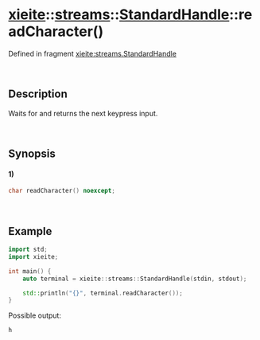 # [xieite](../../../../../xieite.md)\:\:[streams](../../../../../streams.md)\:\:[StandardHandle](../../../standard_handle.md)\:\:readCharacter\(\)
Defined in fragment [xieite:streams.StandardHandle](../../../../../../src/streams/standard_handle.cpp)

&nbsp;

## Description
Waits for and returns the next keypress input.

&nbsp;

## Synopsis
#### 1)
```cpp
char readCharacter() noexcept;
```

&nbsp;

## Example
```cpp
import std;
import xieite;

int main() {
    auto terminal = xieite::streams::StandardHandle(stdin, stdout);

    std::println("{}", terminal.readCharacter());
}
```
Possible output:
```
h
```
